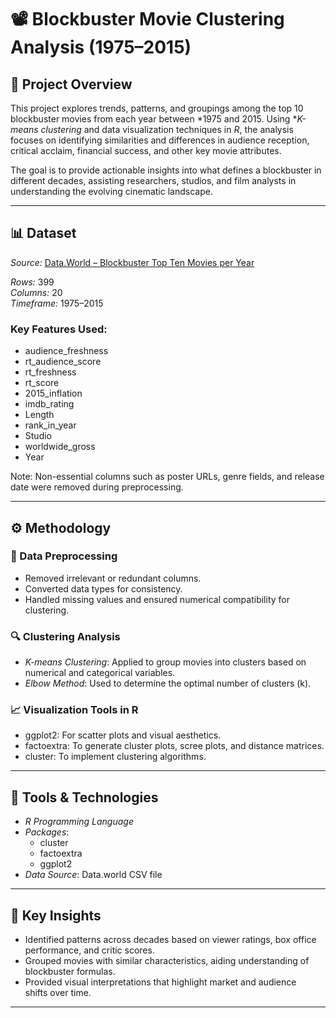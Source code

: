 # 📽 Blockbuster Movie Clustering Analysis (1975–2015)

## 📌 Project Overview

This project explores trends, patterns, and groupings among the top 10 blockbuster movies from each year between *1975 and 2015. Using **K-means clustering* and data visualization techniques in *R*, the analysis focuses on identifying similarities and differences in audience reception, critical acclaim, financial success, and other key movie attributes.

The goal is to provide actionable insights into what defines a blockbuster in different decades, assisting researchers, studios, and film analysts in understanding the evolving cinematic landscape.

---

## 📊 Dataset

*Source:* [Data.World – Blockbuster Top Ten Movies per Year](https://data.world/crowdflower/blockbuster-database)

*Rows:* 399  
*Columns:* 20  
*Timeframe:* 1975–2015  

### Key Features Used:
- audience_freshness
- rt_audience_score
- rt_freshness
- rt_score
- 2015_inflation
- imdb_rating
- Length
- rank_in_year
- Studio
- worldwide_gross
- Year

Note: Non-essential columns such as poster URLs, genre fields, and release date were removed during preprocessing.

---

## ⚙ Methodology

### 🔄 Data Preprocessing
- Removed irrelevant or redundant columns.
- Converted data types for consistency.
- Handled missing values and ensured numerical compatibility for clustering.

### 🔍 Clustering Analysis
- *K-means Clustering*: Applied to group movies into clusters based on numerical and categorical variables.
- *Elbow Method*: Used to determine the optimal number of clusters (k).

### 📈 Visualization Tools in R
- ggplot2: For scatter plots and visual aesthetics.
- factoextra: To generate cluster plots, scree plots, and distance matrices.
- cluster: To implement clustering algorithms.

---

## 🧰 Tools & Technologies

- *R Programming Language*
- *Packages*:
  - cluster
  - factoextra
  - ggplot2
- *Data Source*: Data.world CSV file

---

## 📌 Key Insights

- Identified patterns across decades based on viewer ratings, box office performance, and critic scores.
- Grouped movies with similar characteristics, aiding understanding of blockbuster formulas.
- Provided visual interpretations that highlight market and audience shifts over time.

---
